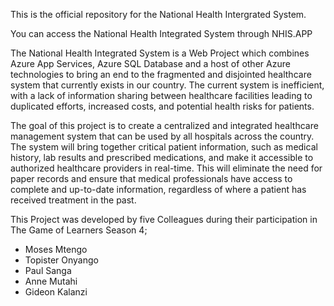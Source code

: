 This is the official repository for the National Health Intergrated System.

You can access the National Health Integrated System through NHIS.APP

The National Health Integrated System is a Web Project which combines Azure App Services, Azure SQL Database and a host of other Azure technologies to bring an end to the fragmented and disjointed healthcare system that currently exists in our country. The current system is inefficient, with a lack of information sharing between healthcare facilities leading to duplicated efforts, increased costs, and potential health risks for patients.

The goal of this project is to create a centralized and integrated healthcare management system that can be used by all hospitals across the country. The system will bring together critical patient information, such as medical history, lab results and prescribed medications, and make it accessible to authorized healthcare providers in real-time. This will eliminate the need for paper records and ensure that medical professionals have access to complete and up-to-date information, regardless of where a patient has received treatment in the past.

This Project was developed by five Colleagues during their participation in The Game of Learners Season 4;
* Moses Mtengo
* Topister Onyango
* Paul Sanga
* Anne Mutahi
* Gideon Kalanzi

